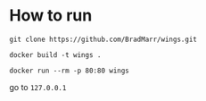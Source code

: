 # How to run
`git clone https://github.com/BradMarr/wings.git`

`docker build -t wings .`

`docker run --rm -p 80:80 wings`

go to `127.0.0.1`
